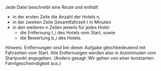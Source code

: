 Jede Datei beschreibt eine Route und enthält

  * in der ersten Zeile die Anzahl der Hotels n,
  * in der zweiten Zeile Gesamtfahrzeit t in Minuten
  * in den weiteren n Zeilen jeweils für jedes Hotel:
    * die Entfernung t_i des Hotels vom Start, sowie
    * die Bewertung b_i des Hotels.

Hinweis: Entfernungen sind bei dieser Aufgabe gleichbedeutend mit Fahrzeiten vom Start. Alle Entfernungen werden also in Autominuten vom Startpunkt angegeben. (Anders gesagt: Wir gehen von einer konstanten Fahrtgeschwindigkeit aus.)
